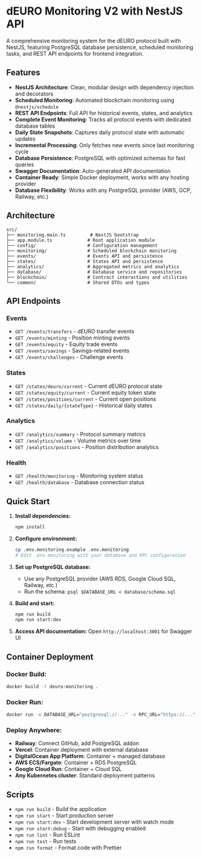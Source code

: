 # dEURO Monitoring V2 with NestJS API

A comprehensive monitoring system for the dEURO protocol built with NestJS, featuring PostgreSQL database persistence, scheduled monitoring tasks, and REST API endpoints for frontend integration.

## Features

- **NestJS Architecture**: Clean, modular design with dependency injection and decorators
- **Scheduled Monitoring**: Automated blockchain monitoring using `@nestjs/schedule`
- **REST API Endpoints**: Full API for historical events, states, and analytics
- **Complete Event Monitoring**: Tracks all protocol events with dedicated database tables
- **Daily State Snapshots**: Captures daily protocol state with automatic updates
- **Incremental Processing**: Only fetches new events since last monitoring cycle
- **Database Persistence**: PostgreSQL with optimized schemas for fast queries
- **Swagger Documentation**: Auto-generated API documentation
- **Container Ready**: Simple Docker deployment, works with any hosting provider
- **Database Flexibility**: Works with any PostgreSQL provider (AWS, GCP, Railway, etc.)

## Architecture

```
src/
├── monitoring.main.ts         # NestJS bootstrap
├── app.module.ts             # Root application module
├── config/                   # Configuration management
├── monitoring/               # Scheduled blockchain monitoring
├── events/                   # Events API and persistence
├── states/                   # States API and persistence
├── analytics/                # Aggregated metrics and analytics
├── database/                 # Database service and repositories
├── blockchain/               # Contract interactions and utilities
└── common/                   # Shared DTOs and types
```

## API Endpoints

### Events
- `GET /events/transfers` - dEURO transfer events
- `GET /events/minting` - Position minting events
- `GET /events/equity` - Equity trade events
- `GET /events/savings` - Savings-related events
- `GET /events/challenges` - Challenge events

### States
- `GET /states/deuro/current` - Current dEURO protocol state
- `GET /states/equity/current` - Current equity token state
- `GET /states/positions/current` - Current open positions
- `GET /states/daily/{stateType}` - Historical daily states

### Analytics
- `GET /analytics/summary` - Protocol summary metrics
- `GET /analytics/volume` - Volume metrics over time
- `GET /analytics/positions` - Position distribution analytics

### Health
- `GET /health/monitoring` - Monitoring system status
- `GET /health/database` - Database connection status

## Quick Start

1. **Install dependencies:**
   ```bash
   npm install
   ```

2. **Configure environment:**
   ```bash
   cp .env.monitoring.example .env.monitoring
   # Edit .env.monitoring with your database and RPC configuration
   ```

3. **Set up PostgreSQL database:**
   - Use any PostgreSQL provider (AWS RDS, Google Cloud SQL, Railway, etc.)
   - Run the schema: `psql $DATABASE_URL < database/schema.sql`

4. **Build and start:**
   ```bash
   npm run build
   npm run start:dev
   ```

5. **Access API documentation:**
   Open `http://localhost:3001` for Swagger UI

## Container Deployment

### **Docker Build:**
```bash
docker build -t deuro-monitoring .
```

### **Docker Run:**
```bash
docker run -e DATABASE_URL="postgresql://..." -e RPC_URL="https://..." -p 3001:3001 deuro-monitoring
```

### **Deploy Anywhere:**
- **Railway**: Connect GitHub, add PostgreSQL addon
- **Vercel**: Container deployment with external database
- **DigitalOcean App Platform**: Container + managed database
- **AWS ECS/Fargate**: Container + RDS PostgreSQL
- **Google Cloud Run**: Container + Cloud SQL
- **Any Kubernetes cluster**: Standard deployment patterns

## Scripts

- `npm run build` - Build the application
- `npm run start` - Start production server
- `npm run start:dev` - Start development server with watch mode
- `npm run start:debug` - Start with debugging enabled
- `npm run lint` - Run ESLint
- `npm run test` - Run tests
- `npm run format` - Format code with Prettier